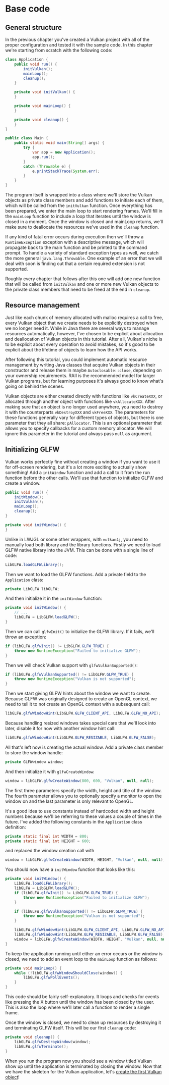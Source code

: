 # Base code

## General structure

In the previous chapter you've created a Vulkan project with all of the proper configuration and tested it with the sample code. In this chapter we're starting from scratch with the following code:

```java
class Application {
    public void run() {
        initVulkan();
        mainLoop();
        cleanup();
    }

    private void initVulkan() {
    }

    private void mainLoop() {
    }

    private void cleanup() {
    }
}

public class Main {
    public static void main(String[] args) {
        try {
            var app = new Application();
            app.run();
        }
        catch (Throwable e) {
            e.printStackTrace(System.err);
        }
    }
}
```

The program itself is wrapped into a class where we'll store the Vulkan objects as private class members and add functions to initiate each of them, which will be called from the `initVulkan` function. Once everything has been prepared, we enter the main loop to start rendering frames. We'll fill in the `mainLoop` function to include a loop that iterates until the window is closed in a moment. Once the window is closed and mainLoop returns, we'll make sure to deallocate the resources we've used in the `cleanup` function.

If any kind of fatal error occurs during execution then we'll throw a `RuntimeException` exception with a descriptive message, which will propagate back to the main function and be printed to the command prompt. To handle a variety of standard exception types as well, we catch the more general `java.lang.Throwable`. One example of an error that we will deal with soon is finding out that a certain required extension is not supported.

Roughly every chapter that follows after this one will add one new function that will be called from `initVulkan` and one or more new Vulkan objects to the private class members that need to be freed at the end in `cleanup`.

## Resource management

Just like each chunk of memory allocated with malloc requires a call to free, every Vulkan object that we create needs to be explicitly destroyed when we no longer need it. While in Java there are several ways to manage resources automatically, however, I've chosen to be explicit about allocation and deallocation of Vulkan objects in this tutorial. After all, Vulkan's niche is to be explicit about every operation to avoid mistakes, so it's good to be explicit about the lifetime of objects to learn how the API works. 

After following this tutorial, you could implement automatic resource management by writing Java classes that acquire Vulkan objects in their constructor and release them in maybe `Autoclosable::close`, depending on your ownership requirements. RAII is the recommended model for larger Vulkan programs, but for learning purposes it's always good to know what's going on behind the scenes.

Vulkan objects are either created directly with functions like `vkCreateXXX`, or allocated through another object with functions like `vkAllocateXXX`. After making sure that an object is no longer used anywhere, you need to destroy it with the counterparts `vkDestroyXXX` and `vkFreeXXX`. The parameters for these functions generally vary for different types of objects, but there is one parameter that they all share: `pAllocator`. This is an optional parameter that allows you to specify callbacks for a custom memory allocator. We will ignore this parameter in the tutorial and always pass `null` as argument.

## Initializing GLFW

Vulkan works perfectly fine without creating a window if you want to use it for off-screen rendering, but it's a lot more exciting to actually show something! Add a `initWindow` function and add a call to it from the run function before the other calls. We'll use that function to initialize GLFW and create a window.

```java
public void run() {
    initWindow();
    initVulkan();
    mainLoop();
    cleanup();
}

private void initWindow() {
}
```

Unlike in LWJGL or some other wrappers, with `vulkan4j`, you need to manually load both library and the library functions. Firstly we need to load GLFW native library into the JVM. This can be done with a single line of code:

```java
LibGLFW.loadGLFWLibrary();
```

Then we want to load the GLFW functions. Add a private field to the `Application` class:

```java
private LibGLFW libGLFW;
```

And then initialize it in the `initWindow` function:

```java
private void initWindow() {
    // ...
    libGLFW = LibGLFW.loadGLFW();
}
```

Then we can call `glfwInit()` to initialize the GLFW library. If it fails, we'll throw an exception:

```java
if (libGLFW.glfwInit() != LibGLFW.GLFW_TRUE) {
    throw new RuntimeException("Failed to initialize GLFW");
}
```

Then we will check Vulkan support with `glfwVulkanSupported()`:

```java
if (libGLFW.glfwVulkanSupported() != LibGLFW.GLFW_TRUE) {
    throw new RuntimeException("Vulkan is not supported");
}
```

Then we start giving GLFW hints about the window we want to create. Because GLFW was originally designed to create an OpenGL context, we need to tell it to not create an OpenGL context with a subsequent call:

```java
libGLFW.glfwWindowHint(LibGLFW.GLFW_CLIENT_API, LibGLFW.GLFW_NO_API);
```

Because handling resized windows takes special care that we'll look into later, disable it for now with another window hint call:

```java
libGLFW.glfwWindowHint(LibGLFW.GLFW_RESIZABLE, LibGLFW.GLFW_FALSE);
```

All that's left now is creating the actual window. Add a private class member to store the window handle:

```java
private GLFWwindow window;
``` 

And then initialize it with `glfwCreateWindow`:

```java
window = libGLFW.glfwCreateWindow(800, 600, "Vulkan", null, null);
```

The first three parameters specify the width, height and title of the window. The fourth parameter allows you to optionally specify a monitor to open the window on and the last parameter is only relevant to OpenGL.

It's a good idea to use constants instead of hardcoded width and height numbers because we'll be referring to these values a couple of times in the future. I've added the following constants in the `Application` class definition:

```java
private static final int WIDTH = 800;
private static final int HEIGHT = 600;
```

and replaced the window creation call with

```java
window = libGLFW.glfwCreateWindow(WIDTH, HEIGHT, "Vulkan", null, null);
```

You should now have a `initWindow` function that looks like this:

```java
private void initWindow() {
    LibGLFW.loadGLFWLibrary();
    libGLFW = LibGLFW.loadGLFW();
    if (libGLFW.glfwInit() != LibGLFW.GLFW_TRUE) {
        throw new RuntimeException("Failed to initialize GLFW");
    }

    if (libGLFW.glfwVulkanSupported() != LibGLFW.GLFW_TRUE) {
        throw new RuntimeException("Vulkan is not supported");
    }

    libGLFW.glfwWindowHint(LibGLFW.GLFW_CLIENT_API, LibGLFW.GLFW_NO_API);
    libGLFW.glfwWindowHint(LibGLFW.GLFW_RESIZABLE, LibGLFW.GLFW_FALSE);
    window = libGLFW.glfwCreateWindow(WIDTH, HEIGHT, "Vulkan", null, null);
}
```

To keep the application running until either an error occurs or the window is closed, we need to add an event loop to the `mainLoop` function as follows:

```java
private void mainLoop() {
    while (!libGLFW.glfwWindowShouldClose(window)) {
        libGLFW.glfwPollEvents();
    }
}
```

This code should be fairly self-explanatory. It loops and checks for events like pressing the X button until the window has been closed by the user. This is also the loop where we'll later call a function to render a single frame.

Once the window is closed, we need to clean up resources by destroying it and terminating GLFW itself. This will be our first `cleanup` code:

```java
private void cleanup() {
    libGLFW.glfwDestroyWindow(window);
    libGLFW.glfwTerminate();
}
```

When you run the program now you should see a window titled Vulkan show up until the application is terminated by closing the window. Now that we have the skeleton for the Vulkan application, let's [create the first Vulkan object](instance.md)!

